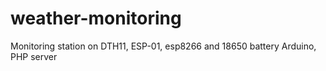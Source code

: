 # weather-monitoring
Monitoring station on DTH11, ESP-01, esp8266 and 18650 battery Arduino, PHP server
